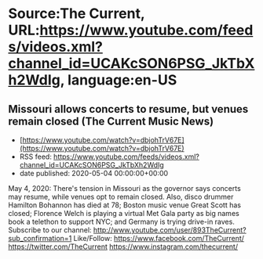 # Source:The Current, URL:https://www.youtube.com/feeds/videos.xml?channel_id=UCAKcSON6PSG_JkTbXh2WdIg, language:en-US

## Missouri allows concerts to resume, but venues remain closed (The Current Music News)
 - [https://www.youtube.com/watch?v=dbjohTrV67E](https://www.youtube.com/watch?v=dbjohTrV67E)
 - RSS feed: https://www.youtube.com/feeds/videos.xml?channel_id=UCAKcSON6PSG_JkTbXh2WdIg
 - date published: 2020-05-04 00:00:00+00:00

May 4, 2020: There's tension in Missouri as the governor says concerts may resume, while venues opt to remain closed. Also, disco drummer Hamilton Bohannon has died at 78; Boston music venue Great Scott has closed; Florence Welch is playing a virtual Met Gala party as big names book a telethon to support NYC; and Germany is trying drive-in raves.
Subscribe to our channel:
http://www.youtube.com/user/893TheCurrent?sub_confirmation=1
Like/Follow:
https://www.facebook.com/TheCurrent/
https://twitter.com/TheCurrent
https://www.instagram.com/thecurrent/

